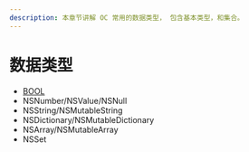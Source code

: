 ```yaml
---
description: 本章节讲解 OC 常用的数据类型， 包含基本类型，和集合。
---
```


# 数据类型

* [BOOL](bu-er-lei-xing.md)
* NSNumber/NSValue/NSNull
* NSString/NSMutableString
* NSDictionary/NSMutableDictionary
* NSArray/NSMutableArray
* NSSet

